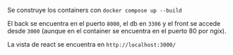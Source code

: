 Se construye los containers con ```docker compose up --build```

El back se encuentra en el puerto ```8000```, el db en ```3306``` y el front se accede desde ```3000``` (aunque en el container se encuentra en el puerto 80 por ngix).

La vista de react se encuentra en ```http://localhost:3000/```